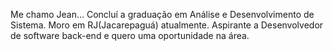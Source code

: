 Me chamo Jean...
Concluí a graduação em Análise e Desenvolvimento de Sistema.
Moro em RJ(Jacarepaguá) atualmente.
Aspirante a Desenvolvedor de software back-end e quero uma oportunidade na área.



